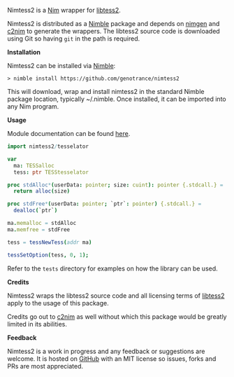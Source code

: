 Nimtess2 is a [Nim](https://nim-lang.org/) wrapper for [libtess2](https://github.com/memononen/libtess2).

Nimtess2 is distributed as a [Nimble](https://github.com/nim-lang/nimble) package and depends on [nimgen](https://github.com/genotrance/nimgen) and [c2nim](https://github.com/nim-lang/c2nim/) to generate the wrappers. The libtess2 source code is downloaded using Git so having ```git``` in the path is required.

__Installation__

Nimtess2 can be installed via [Nimble](https://github.com/nim-lang/nimble):

```
> nimble install https://github.com/genotrance/nimtess2
```

This will download, wrap and install nimtess2 in the standard Nimble package location, typically ~/.nimble. Once installed, it can be imported into any Nim program.

__Usage__

Module documentation can be found [here](http://nimgen.genotrance.com/nimtess2).

```nim
import nimtess2/tesselator

var
  ma: TESSalloc
  tess: ptr TESStesselator

proc stdAlloc*(userData: pointer; size: cuint): pointer {.stdcall.} =
  return alloc(size)

proc stdFree*(userData: pointer; `ptr`: pointer) {.stdcall.} =
  dealloc(`ptr`)

ma.memalloc = stdAlloc
ma.memfree = stdFree

tess = tessNewTess(addr ma)

tessSetOption(tess, 0, 1);
```

Refer to the ```tests``` directory for examples on how the library can be used.

__Credits__

Nimtess2 wraps the libtess2 source code and all licensing terms of [libtess2](https://github.com/memononen/libtess2) apply to the usage of this package.

Credits go out to [c2nim](https://github.com/nim-lang/c2nim/) as well without which this package would be greatly limited in its abilities.

__Feedback__

Nimtess2 is a work in progress and any feedback or suggestions are welcome. It is hosted on [GitHub](https://github.com/genotrance/nimtess2) with an MIT license so issues, forks and PRs are most appreciated.
